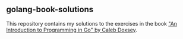 ## golang-book-solutions

This repository contains my solutions to the exercises in the book ["An Introduction to Programming in Go" by Caleb Doxsey](https://www.golang-book.com/books/intro).

